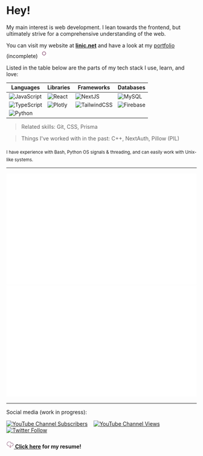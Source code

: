 # Hey! 

My main interest is web development. I lean towards the frontend, but ultimately strive for a comprehensive understanding of the web.

<p>
  You can visit my website at <strong><a href="http://linic.net">linic.net</a></strong> and have a look at my <a href="https://linic.net/portfolio">portfolio</a> (incomplete)
<img src="images/rings.svg" alt="animation" width="25"/>
</p>

Listed in the table below are the parts of my tech stack I use, learn, and love:

| Languages | Libraries | Frameworks | Databases |
| --------- | --------- | ---------- | --------- |
| ![JavaScript](https://img.shields.io/badge/javascript-%23323330.svg?style=for-the-badge&logo=javascript&logoColor=%23F7DF1E) | ![React](https://img.shields.io/badge/react-%2320232a.svg?style=for-the-badge&logo=react&logoColor=%2361DAFB) | ![NextJS](https://camo.githubusercontent.com/a2ef46f4aec1799b4366d5dd9e4cc60c250b9a4a1e0a4cea21bae63660b63a25/68747470733a2f2f696d672e736869656c64732e696f2f62616467652f6e6578742e6a732d3030303030303f7374796c653d666f722d7468652d6261646765266c6f676f3d6e657874646f746a73266c6f676f436f6c6f723d7768697465) | ![MySQL](https://img.shields.io/badge/mysql-%2300f.svg?style=for-the-badge&logo=mysql&logoColor=white) |
| ![TypeScript](https://img.shields.io/badge/typescript-%23007ACC.svg?style=for-the-badge&logo=typescript&logoColor=white) | ![Plotly](https://img.shields.io/badge/Plotly-%233F4F75.svg?style=for-the-badge&logo=plotly&logoColor=white) | ![TailwindCSS](https://img.shields.io/badge/tailwindcss-%2338B2AC.svg?style=for-the-badge&logo=tailwind-css&logoColor=white) | ![Firebase](https://img.shields.io/badge/firebase-%23039BE5.svg?style=for-the-badge&logo=firebase) |
| ![Python](https://img.shields.io/badge/python-3670A0?style=for-the-badge&logo=python&logoColor=ffdd54) |  |  |  |

<!--
|  |  |  |  |
-->

> Related skills: Git, CSS, Prisma

> Things I've worked with in the past: C++, NextAuth, Pillow (PIL)

<sub>I have experience with Bash, Python OS signals & threading, and can easily work with Unix-like systems.</sub>

<hr>

![](https://raw.githubusercontent.com/MarinoLinic/MarinoLinic/main/generated/overview.svg#gh-dark-mode-only)
![](https://raw.githubusercontent.com/MarinoLinic/MarinoLinic/main/generated/languages.svg#gh-dark-mode-only)

<hr>


Social media (work in progress):

[![YouTube Channel Subscribers](https://img.shields.io/youtube/channel/subscribers/UC-TXTkze3ZC7WBtzg6Z99jg?style=social)](https://www.youtube.com/channel/UC-TXTkze3ZC7WBtzg6Z99jg) ‎ ‎ ‎ [![YouTube Channel Views](https://img.shields.io/youtube/channel/views/UC-TXTkze3ZC7WBtzg6Z99jg?style=social)](https://www.youtube.com/channel/UC-TXTkze3ZC7WBtzg6Z99jg) ‎ ‎ ‎ [![Twitter Follow](https://img.shields.io/twitter/follow/MarinoLinic?style=social)](https://twitter.com/MarinoLinic)

<h4><a href="https://linic.net/cv"><img src="images/download.svg" alt="animation" width="20"/> Click here</a> for my resume!</h4>

<!--
![My GitHub Activity](images/userstats.svg)
[![My GitHub stats](https://github-readme-stats.vercel.app/api?username=MarinoLinic&count_private=true)](https://github.com/MarinoLinic/github-readme-stats)
-->

